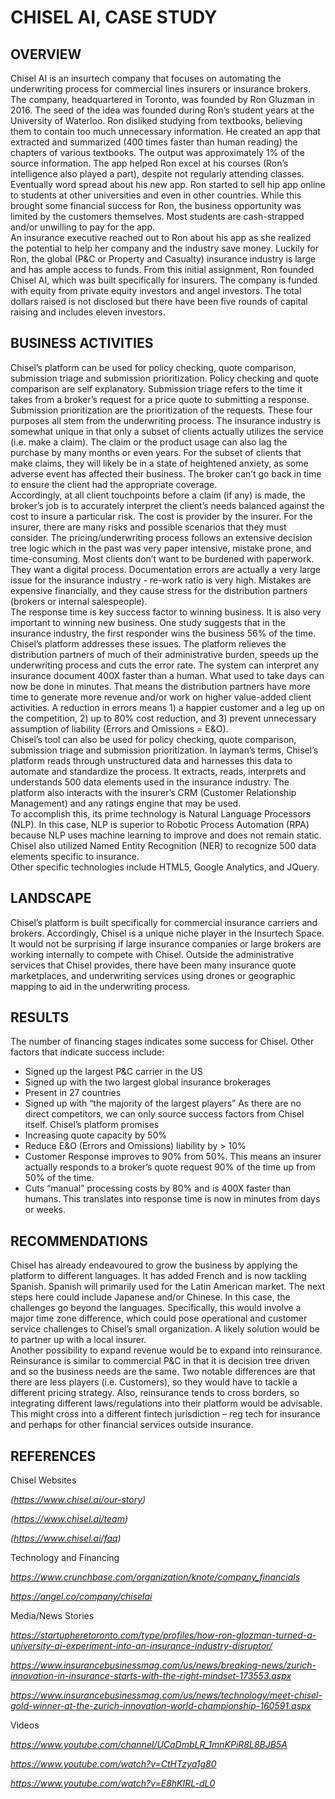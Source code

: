 # **CHISEL AI, CASE STUDY**

## **OVERVIEW**
Chisel AI is an insurtech company that focuses on automating the underwriting process for commercial lines insurers or insurance brokers.  The company, headquartered in Toronto, was founded by Ron Gluzman in 2016.   The seed of the idea was founded during Ron’s student years at the University of Waterloo.   Ron disliked studying from textbooks, believing them to contain too much unnecessary information.   He created an app that extracted and summarized (400 times faster than human reading) the chapters of various textbooks.   The output was approximately 1% of the source information.   The app helped Ron excel at his courses (Ron’s intelligence also played a part), despite not regularly attending classes.   
Eventually word spread about his new app.  Ron started to sell hip app online to students at other universities and even in other countries.   While this brought some financial success for Ron, the business opportunity was limited by the customers themselves.   Most students are cash-strapped and/or unwilling to pay for the app.       
An insurance executive reached out to Ron about his app as she realized the potential to help her company and the industry save money.   Luckily for Ron, the global (P&C or Property and Casualty) insurance industry is large and has ample access to funds.  From this initial assignment, Ron founded Chisel AI, which was built specifically for insurers.
The company is funded with equity from private equity investors and angel investors.  The total dollars raised is not disclosed but there have been five rounds of capital raising and includes eleven investors.

## **BUSINESS ACTIVITIES**
Chisel’s platform can be used for policy checking, quote comparison, submission triage and submission prioritization.  Policy checking and quote comparison are self explanatory.  Submission triage refers to the time it takes from a broker’s request for a price quote to submitting a response.  Submission prioritization are the prioritization of the requests. These four purposes all stem from the underwriting process.
The insurance industry is somewhat unique in that only a subset of clients actually utilizes the service (i.e. make a claim).  The claim or the product usage can also lag the purchase by many months or even years.  For the subset of clients that make claims, they will likely be in a state of heightened anxiety, as some adverse event has affected their business.   The broker can’t go back in time to ensure the client had the appropriate coverage.   
Accordingly, at all client touchpoints before a claim (if any) is made, the broker’s job is to accurately interpret the client’s needs balanced against the cost to insure a particular risk.   The cost is provider by the insurer.   For the insurer, there are many risks and possible scenarios that they must consider.   The pricing/underwriting process follows an extensive decision tree logic which in the past was very paper intensive, mistake prone, and time-consuming.
Most clients don’t want to be burdened with paperwork.   They want a digital process.
Documentation errors are actually a very large issue for the insurance industry - re-work ratio is very high.   Mistakes are expensive financially, and they cause stress for the distribution partners (brokers or internal salespeople).    
The response time is key success factor to winning business.   It is also very important to winning new business.   One study suggests that in the insurance industry, the first responder wins the business 56% of the time.
Chisel’s platform addresses these issues.   The platform relieves the distribution partners of much of their administrative burden, speeds up the underwriting process and cuts the error rate.  The system can interpret any insurance document 400X faster than a human.  What used to take days can now be done in minutes.  That means the distribution partners have more time to generate more revenue and/or work on higher value-added client activities.  A reduction in errors means 1) a happier customer and a leg up on the competition, 2) up to 80% cost reduction, and 3) prevent unnecessary assumption of liability (Errors and Omissions = E&O).   
Chisel’s tool can also be used for policy checking, quote comparison, submission triage and submission prioritization.
In layman’s terms, Chisel’s platform reads through unstructured data and harnesses this data to automate and standardize the process.  It extracts, reads, interprets and understands 500 data elements used in the insurance industry.  The platform also interacts with the insurer’s CRM (Customer Relationship Management) and any ratings engine that may be used.  
To accomplish this, its prime technology is Natural Language Processors (NLP).   In this case, NLP is superior to Robotic Process Automation (RPA) because NLP uses machine learning to improve and does not remain static.  Chisel also utilized Named Entity Recognition (NER) to recognize 500 data elements specific to insurance.   
Other specific technologies include HTML5, Google Analytics, and JQuery.

## **LANDSCAPE**
Chisel’s platform is built specifically for commercial insurance carriers and brokers.  Accordingly, Chisel is a unique niche player in the Insurtech Space.   It would not be surprising if large insurance companies or large brokers are working internally to compete with Chisel.
Outside the administrative services that Chisel provides, there have been many insurance quote marketplaces, and underwriting services using drones or geographic mapping to aid in the underwriting process.

## **RESULTS**
The number of financing stages indicates some success for Chisel.  Other factors that indicate success include:
-	Signed up the largest P&C carrier in the US
-	Signed up with the two largest global insurance brokerages
-	Present in 27 countries
-	Signed up with “the majority of the largest players”
As there are no direct competitors, we can only source success factors from Chisel itself.   Chisel’s platform promises
-	Increasing quote capacity by 50%
-	Reduce E&O (Errors and Omissions) liability by > 10%
-	Customer Response improves to 90% from 50%.   This means an insurer actually responds to a broker’s quote request 90% of the time up from 50% of the time.
-	Cuts “manual” processing costs by 80% and is 400X faster than humans.   This translates into response time is now in minutes from days or weeks.

## **RECOMMENDATIONS**
Chisel has already endeavoured to grow the business by applying the platform to different languages.   It has added French and is now tackling Spanish.  Spanish will primarily used for the Latin American market.   The next steps here could include Japanese and/or Chinese.   In this case, the challenges go beyond the languages.   Specifically, this would involve a major time zone difference, which could pose operational and customer service challenges to Chisel’s small organization.   A likely solution would be to partner up with a local insurer.   
Another possibility to expand revenue would be to expand into reinsurance.   Reinsurance is similar to commercial P&C in that it is decision tree driven and so the business needs are the same.  Two notable differences are that there are less players (i.e. Customers), so they would have to tackle a different pricing strategy.  Also, reinsurance tends to cross borders, so integrating different laws/regulations into their platform would be advisable.   This might cross into a different fintech jurisdiction – reg tech for insurance and perhaps for other financial services outside insurance.
 

## **REFERENCES**

Chisel Websites

*(https://www.chisel.ai/our-story)*

*(https://www.chisel.ai/team)*

*(https://www.chisel.ai/faq)*


Technology and Financing

*https://www.crunchbase.com/organization/knote/company_financials*

*https://angel.co/company/chiselai*

Media/News Stories

*https://startupheretoronto.com/type/profiles/how-ron-glozman-turned-a-university-ai-experiment-into-an-insurance-industry-disruptor/*

*https://www.insurancebusinessmag.com/us/news/breaking-news/zurich-innovation-in-insurance-starts-with-the-right-mindset-173553.aspx*

*https://www.insurancebusinessmag.com/us/news/technology/meet-chisel-gold-winner-at-the-zurich-innovation-world-championship-160591.aspx*

Videos

*https://www.youtube.com/channel/UCaDmbLR_1mnKPiR8L8BJB5A*

*https://www.youtube.com/watch?v=CtHTzya1g80*

*https://www.youtube.com/watch?v=E8hKIRL-dL0*

